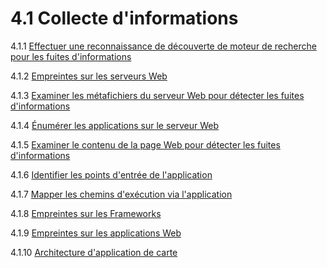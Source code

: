 # 4.1 Collecte d'informations

4.1.1 [Effectuer une reconnaissance de découverte de moteur de recherche pour les fuites d'informations](01-Conduct_Search_Engine_Discovery_Reconnaissance_for_Information_Leakage.md)

4.1.2 [Empreintes sur les serveurs Web](02-Fingerprint_Web_Server.md)

4.1.3 [Examiner les métafichiers du serveur Web pour détecter les fuites d'informations](03-Review_Webserver_Metafiles_for_Information_Leakage.md)

4.1.4 [Énumérer les applications sur le serveur Web](04-Enumerate_Applications_on_Webserver.md)

4.1.5 [Examiner le contenu de la page Web pour détecter les fuites d'informations](05-Review_Webpage_Content_for_Information_Leakage.md)

4.1.6 [Identifier les points d'entrée de l'application](06-Identify_Application_Entry_Points.md)

4.1.7 [Mapper les chemins d'exécution via l'application](07-Map_Execution_Paths_Through_Application.md)

4.1.8 [Empreintes sur les Frameworks](08-Fingerprint_Web_Application_Framework.md)

4.1.9 [Empreintes sur les applications Web](09-Fingerprint_Web_Application.md)

4.1.10 [Architecture d'application de carte](10-Map_Application_Architecture.md)
